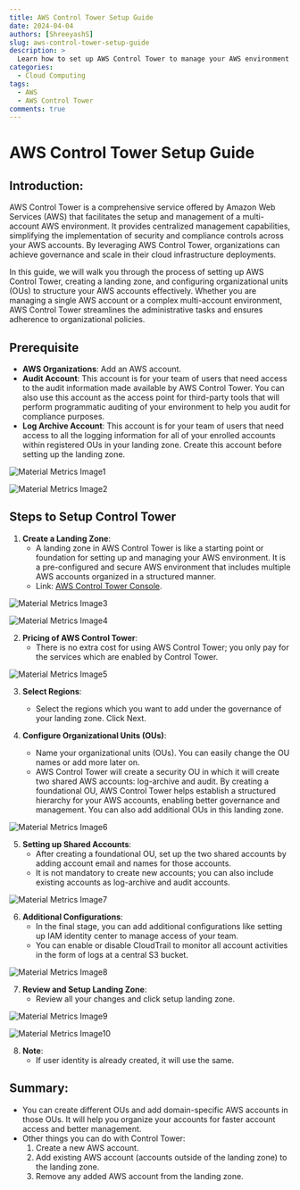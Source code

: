 ```yaml
---
title: AWS Control Tower Setup Guide
date: 2024-04-04
authors: [ShreeyashS]
slug: aws-control-tower-setup-guide
description: >
  Learn how to set up AWS Control Tower to manage your AWS environment effectively.
categories:
  - Cloud Computing
tags:
  - AWS
  - AWS Control Tower
comments: true
---
```


# AWS Control Tower Setup Guide

## Introduction:
AWS Control Tower is a comprehensive service offered by Amazon Web Services (AWS) that facilitates the setup and management of a multi-account AWS environment. It provides centralized management capabilities, simplifying the implementation of security and compliance controls across your AWS accounts. By leveraging AWS Control Tower, organizations can achieve governance and scale in their cloud infrastructure deployments.

In this guide, we will walk you through the process of setting up AWS Control Tower, creating a landing zone, and configuring organizational units (OUs) to structure your AWS accounts effectively. Whether you are managing a single AWS account or a complex multi-account environment, AWS Control Tower streamlines the administrative tasks and ensures adherence to organizational policies.

<!-- more -->

## Prerequisite
- **AWS Organizations**: Add an AWS account.
- **Audit Account**: This account is for your team of users that need access to the audit information made available by AWS Control Tower. You can also use this account as the access point for third-party tools that will perform programmatic auditing of your environment to help you audit for compliance purposes.
- **Log Archive Account**: This account is for your team of users that need access to all the logging information for all of your enrolled accounts within registered OUs in your landing zone. Create this account before setting up the landing zone.

[Material Metrics Image1]:Aws_Control_Tower_setup/Image1.png
![Material Metrics Image1][Material Metrics Image1]

[Material Metrics Image2]:Aws_Control_Tower_setup/Image2.png
![Material Metrics Image2][Material Metrics Image2]

## Steps to Setup Control Tower
1. **Create a Landing Zone**:
    - A landing zone in AWS Control Tower is like a starting point or foundation for setting up and managing your AWS environment. It is a pre-configured and secure AWS environment that includes multiple AWS accounts organized in a structured manner.
    - Link: [AWS Control Tower Console](https://console.aws.amazon.com/controltower).

[Material Metrics Image3]:Aws_Control_Tower_setup/Image3.png
![Material Metrics Image3][Material Metrics Image3]

[Material Metrics Image4]:Aws_Control_Tower_setup/Image4.png
![Material Metrics Image4][Material Metrics Image4]

2. **Pricing of AWS Control Tower**:
    - There is no extra cost for using AWS Control Tower; you only pay for the services which are enabled by Control Tower.
    
[Material Metrics Image5]:Aws_Control_Tower_setup/Image5.png
![Material Metrics Image5][Material Metrics Image5]

3. **Select Regions**:
    - Select the regions which you want to add under the governance of your landing zone. Click Next.

4. **Configure Organizational Units (OUs)**:
    - Name your organizational units (OUs). You can easily change the OU names or add more later on.
    - AWS Control Tower will create a security OU in which it will create two shared AWS accounts: log-archive and audit. By creating a foundational OU, AWS Control Tower helps establish a structured hierarchy for your AWS accounts, enabling better governance and management. You can also add additional OUs in this landing zone.

[Material Metrics Image6]:Aws_Control_Tower_setup/Image6.png
![Material Metrics Image6][Material Metrics Image6]

5. **Setting up Shared Accounts**:
    - After creating a foundational OU, set up the two shared accounts by adding account email and names for those accounts.
    - It is not mandatory to create new accounts; you can also include existing accounts as log-archive and audit accounts.

[Material Metrics Image7]:Aws_Control_Tower_setup/Image7.png
![Material Metrics Image7][Material Metrics Image7]

6. **Additional Configurations**:
    - In the final stage, you can add additional configurations like setting up IAM identity center to manage access of your team.
    - You can enable or disable CloudTrail to monitor all account activities in the form of logs at a central S3 bucket.

[Material Metrics Image8]:Aws_Control_Tower_setup/Image8.png
![Material Metrics Image8][Material Metrics Image8]

7. **Review and Setup Landing Zone**:
    - Review all your changes and click setup landing zone.

[Material Metrics Image9]:Aws_Control_Tower_setup/Image9.png
![Material Metrics Image9][Material Metrics Image9]

[Material Metrics Image10]:Aws_Control_Tower_setup/Image10.png
![Material Metrics Image10][Material Metrics Image10]

8. **Note**:
    - If user identity is already created, it will use the same.

## Summary:
- You can create different OUs and add domain-specific AWS accounts in those OUs. It will help you organize your accounts for faster account access and better management.
- Other things you can do with Control Tower:
    1. Create a new AWS account.
    2. Add existing AWS account (accounts outside of the landing zone) to the landing zone.
    3. Remove any added AWS account from the landing zone.
